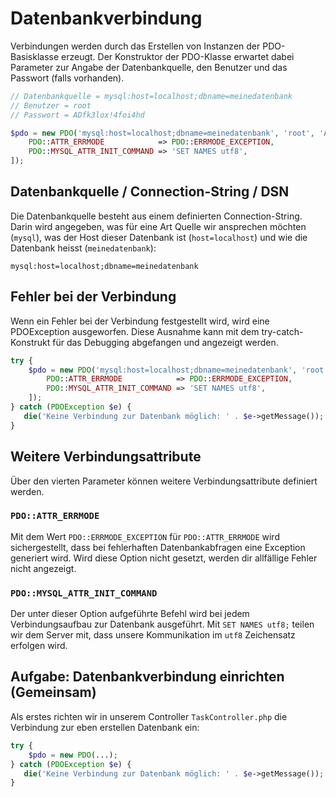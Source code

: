 # Datenbankverbindung

Verbindungen werden durch das Erstellen von Instanzen der PDO-Basisklasse erzeugt. Der Konstruktor der PDO-Klasse erwartet dabei Parameter zur Angabe der Datenbankquelle, den Benutzer und das Passwort \(falls vorhanden\).

```php
// Datenbankquelle = mysql:host=localhost;dbname=meinedatenbank
// Benutzer = root
// Passwort = ADfk3lox!4foi4hd

$pdo = new PDO('mysql:host=localhost;dbname=meinedatenbank', 'root', 'ADfk3lox!4foi4hd', [
    PDO::ATTR_ERRMODE            => PDO::ERRMODE_EXCEPTION,
    PDO::MYSQL_ATTR_INIT_COMMAND => 'SET NAMES utf8',
]);
```

## Datenbankquelle / Connection-String / DSN

Die Datenbankquelle besteht aus einem definierten Connection-String. Darin wird angegeben, was für eine Art Quelle wir ansprechen möchten \(`mysql`\), was der Host dieser Datenbank ist \(`host=localhost`\) und wie die Datenbank heisst \(`meinedatenbank`\):

```text
mysql:host=localhost;dbname=meinedatenbank
```

## Fehler bei der Verbindung

Wenn ein Fehler bei der Verbindung festgestellt wird, wird eine PDOException ausgeworfen. Diese Ausnahme kann mit dem try-catch-Konstrukt für das Debugging abgefangen und angezeigt werden.

```php
try {
    $pdo = new PDO('mysql:host=localhost;dbname=meinedatenbank', 'root', 'ADfk3lox!4foi4hd', [
        PDO::ATTR_ERRMODE            => PDO::ERRMODE_EXCEPTION,
        PDO::MYSQL_ATTR_INIT_COMMAND => 'SET NAMES utf8',
    ]);
} catch (PDOException $e) {
   die('Keine Verbindung zur Datenbank möglich: ' . $e->getMessage());
}
```

## Weitere Verbindungsattribute

Über den vierten Parameter können weitere Verbindungsattribute definiert werden.

### `PDO::ATTR_ERRMODE`

Mit dem Wert `PDO::ERRMODE_EXCEPTION` für `PDO::ATTR_ERRMODE` wird sichergestellt, dass bei fehlerhaften Datenbankabfragen eine Exception generiert wird. Wird diese Option nicht gesetzt, werden dir allfällige Fehler nicht angezeigt.

### `PDO::MYSQL_ATTR_INIT_COMMAND`

Der unter dieser Option aufgeführte Befehl wird bei jedem Verbindungsaufbau zur Datenbank ausgeführt. Mit `SET NAMES utf8;` teilen wir dem Server mit, dass unsere Kommunikation im `utf8` Zeichensatz erfolgen wird.

## Aufgabe: Datenbankverbindung einrichten \(Gemeinsam\)

Als erstes richten wir in unserem Controller `TaskController.php` die Verbindung zur eben erstellen Datenbank ein:

```php
try {
    $pdo = new PDO(...);
} catch (PDOException $e) {
   die('Keine Verbindung zur Datenbank möglich: ' . $e->getMessage());
}
```

